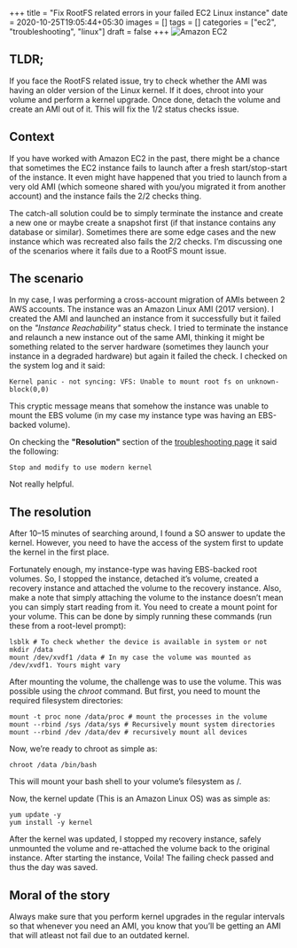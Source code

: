 +++
title = "Fix RootFS related errors in your failed EC2 Linux instance"
date = 2020-10-25T19:05:44+05:30
images = []
tags = []
categories = ["ec2", "troubleshooting", "linux"]
draft = false
+++
![Amazon EC2](/posts/fix-rootfs-ec2/ec2-front.jpeg)

## TLDR;

If you face the RootFS related issue, try to check whether the AMI was having an older version of the Linux kernel. If it does, chroot into your volume and perform a kernel upgrade. Once done, detach the volume and create an AMI out of it. This will fix the 1/2 status checks issue.

## Context

If you have worked with Amazon EC2 in the past, there might be a chance that sometimes the EC2 instance fails to launch after a fresh start/stop-start of the instance. It even might have happened that you tried to launch from a very old AMI (which someone shared with you/you migrated it from another account) and the instance fails the 2/2 checks thing.

The catch-all solution could be to simply terminate the instance and create a new one or maybe create a snapshot first (if that instance contains any database or similar). Sometimes there are some edge cases and the new instance which was recreated also fails the 2/2 checks. I’m discussing one of the scenarios where it fails due to a RootFS mount issue.

## The scenario

In my case, I was performing a cross-account migration of AMIs between 2 AWS accounts. The instance was an Amazon Linux AMI (2017 version). I created the AMI and launched an instance from it successfully but it failed on the _"Instance Reachability"_ status check. I tried to terminate the instance and relaunch a new instance out of the same AMI, thinking it might be something related to the server hardware (sometimes they launch your instance in a degraded hardware) but again it failed the check. I checked on the system log and it said:

```
Kernel panic - not syncing: VFS: Unable to mount root fs on unknown-block(0,0)
```

This cryptic message means that somehow the instance was unable to mount the EBS volume (in my case my instance type was having an EBS-backed volume).

On checking the **"Resolution"** section of the [troubleshooting page](https://docs.aws.amazon.com/AWSEC2/latest/UserGuide/TroubleshootingInstances.html#FilesystemKernel) it said the following:

```
Stop and modify to use modern kernel
```

Not really helpful.

## The resolution

After 10–15 minutes of searching around, I found a SO answer to update the kernel. However, you need to have the access of the system first to update the kernel in the first place.

Fortunately enough, my instance-type was having EBS-backed root volumes. So, I stopped the instance, detached it’s volume, created a recovery instance and attached the volume to the recovery instance. Also, make a note that simply attaching the volume to the instance doesn’t mean you can simply start reading from it. You need to create a mount point for your volume. This can be done by simply running these commands (run these from a root-level prompt):

```
lsblk # To check whether the device is available in system or not
mkdir /data
mount /dev/xvdf1 /data # In my case the volume was mounted as /dev/xvdf1. Yours might vary
```

After mounting the volume, the challenge was to use the volume. This was possible using the _chroot_ command. But first, you need to mount the required filesystem directories:

```
mount -t proc none /data/proc # mount the processes in the volume
mount --rbind /sys /data/sys # Recursively mount system directories
mount --rbind /dev /data/dev # recursively mount all devices
```

Now, we’re ready to chroot as simple as:

```
chroot /data /bin/bash
```

This will mount your bash shell to your volume’s filesystem as /.

Now, the kernel update (This is an Amazon Linux OS) was as simple as:

```
yum update -y
yum install -y kernel
```

After the kernel was updated, I stopped my recovery instance, safely unmounted the volume and re-attached the volume back to the original instance. After starting the instance, Voila! The failing check passed and thus the day was saved.

## Moral of the story

Always make sure that you perform kernel upgrades in the regular intervals so that whenever you need an AMI, you know that you’ll be getting an AMI that will atleast not fail due to an outdated kernel.
